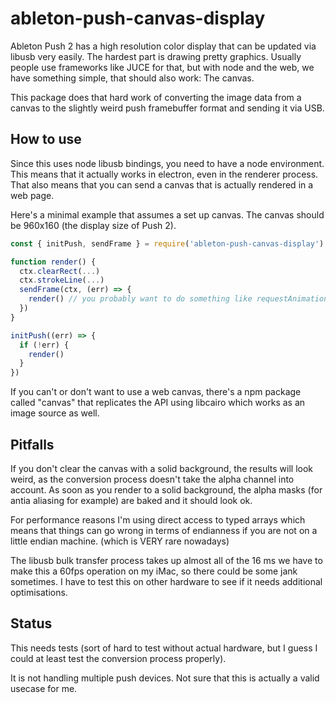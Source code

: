 # ableton-push-canvas-display

Ableton Push 2 has a high resolution color display that can be updated via libusb very easily.
The hardest part is drawing pretty graphics. Usually people use frameworks like JUCE for that, but
with node and the web, we have something simple, that should also work: The canvas.

This package does that hard work of converting the image data from a canvas to the slightly weird
push framebuffer format and sending it via USB.

## How to use

Since this uses node libusb bindings, you need to have a node environment. This means that it
actually works in electron, even in the renderer process. That also means that you can send a canvas
that is actually rendered in a web page.

Here's a minimal example that assumes a set up canvas. The canvas should be 960x160 (the display
size of Push 2).

```JavaScript
const { initPush, sendFrame } = require('ableton-push-canvas-display')

function render() {
  ctx.clearRect(...)
  ctx.strokeLine(...)
  sendFrame(ctx, (err) => {
    render() // you probably want to do something like requestAnimationFrame or so.
  })
}

initPush((err) => {
  if (!err) {
    render()
  }
})
```

If you can't or don't want to use a web canvas, there's a npm package called "canvas" that
replicates the API using libcairo which works as an image source as well.

## Pitfalls

If you don't clear the canvas with a solid background, the results will look weird, as the
conversion process doesn't take the alpha channel into account. As soon as you render to a solid
background, the alpha masks (for antia aliasing for example) are baked and it should look ok.

For performance reasons I'm using direct access to typed arrays which means that things can go wrong
in terms of endianness if you are not on a little endian machine. (which is VERY rare nowadays)

The libusb bulk transfer process takes up almost all of the 16 ms we have to make this a 60fps
operation on my iMac, so there could be some jank sometimes. I have to test this on other hardware
to see if it needs additional optimisations.

## Status

This needs tests (sort of hard to test without actual hardware, but I guess I could at least test
the conversion process properly).

It is not handling multiple push devices. Not sure that this is actually a valid usecase for me.
